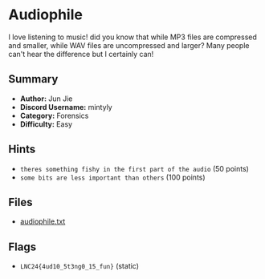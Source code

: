 # Audiophile

I love listening to music! did you know that while MP3 files are compressed and smaller, while WAV files are uncompressed and larger? Many people can't hear the difference but I certainly can!

## Summary

- **Author:** Jun Jie
- **Discord Username:** mintyly
- **Category:** Forensics
- **Difficulty:** Easy

## Hints

- `theres something fishy in the first part of the audio` (50 points)
- `some bits are less important than others` (100 points)

## Files

- [audiophile.txt](./dist/audiophile.txt)

## Flags

- `LNC24{4ud10_5t3ng0_15_fun}` (static)
